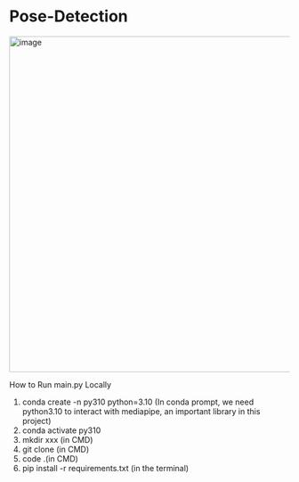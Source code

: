 # Pose-Detection
<img width="603" alt="image" src="https://github.com/user-attachments/assets/160e4e4f-befd-45b8-a664-dfd0a99dae71" />


How to Run main.py Locally
1. conda create -n py310 python=3.10 (In conda prompt, we need python3.10 to interact with mediapipe, an important library in this project)
2. conda activate py310
3.  mkdir xxx (in CMD)
4.  git clone <ssh>  (in CMD)
5.  code .(in CMD)
6.  pip install -r requirements.txt (in the terminal)
